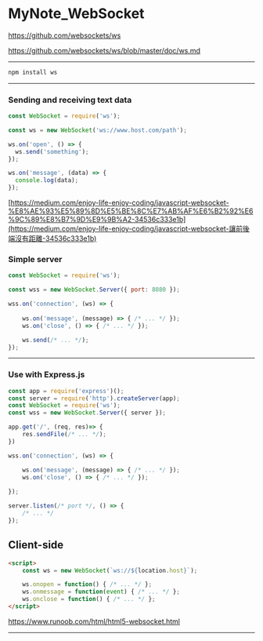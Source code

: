 # MyNote_WebSocket

https://github.com/websockets/ws

https://github.com/websockets/ws/blob/master/doc/ws.md

___

```js
npm install ws
```

___

### Sending and receiving text data

```js
const WebSocket = require('ws');

const ws = new WebSocket('ws://www.host.com/path');

ws.on('open', () => {
  ws.send('something');
});

ws.on('message', (data) => {
  console.log(data);
});
```

[https://medium.com/enjoy-life-enjoy-coding/javascript-websocket-%E8%AE%93%E5%89%8D%E5%BE%8C%E7%AB%AF%E6%B2%92%E6%9C%89%E8%B7%9D%E9%9B%A2-34536c333e1b](https://medium.com/enjoy-life-enjoy-coding/javascript-websocket-讓前後端沒有距離-34536c333e1b)

### Simple server

```js
const WebSocket = require('ws');

const wss = new WebSocket.Server({ port: 8080 });

wss.on('connection', (ws) => {
    
    ws.on('message', (message) => { /* ... */ });
    ws.on('close', () => { /* ... */ });

 	ws.send(/* ... */);
});
```

___

### Use with Express.js

```js
const app = require('express')();
const server = require('http').createServer(app);
const WebSocket = require('ws');
const wss = new WebSocket.Server({ server });

app.get('/', (req, res)=> {
    res.sendFile(/* ... */);
})

wss.on('connection', (ws) => {

    ws.on('message', (message) => { /* ... */ });
    ws.on('close', () => { /* ... */ });
        
});

server.listen(/* port */, () => {
    /* ... */
});
```

## Client-side

```html
<script>
    const ws = new WebSocket(`ws://${location.host}`);

    ws.onopen = function() { /* ... */ };
    ws.onmessage = function(event) { /* ... */ };
    ws.onclose = function() { /* ... */ };
</script>
```

https://www.runoob.com/html/html5-websocket.html

___

